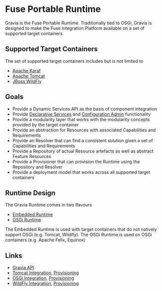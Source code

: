 Fuse Portable Runtime
=====================

Gravia is the Fuse Portable Runtime. Traditionally tied to OSGi, Gravia is designed to make the Fuse Integration Platform available on a set of supported target containers. 

Supported Target Containers
---------------------------

The set of supported target containers includes but is not limited to 

* [Apache Karaf](http://karaf.apache.org/)
* [Apache Tomcat](http://tomcat.apache.org/)
* [JBoss WildFly](http://www.wildfly.org/)

Goals
-----

* Provide a Dynamic Services API as the basis of component integration
* Provide [Declarative Services](http://felix.apache.org/documentation/subprojects/apache-felix-service-component-runtime.html) and [Configuration Admin](http://felix.apache.org/documentation/subprojects/apache-felix-config-admin.html) functionality
* Provide a modularity layer that works with the modularity concepts provided by the target container
* Provide an abstraction for Resources with associated Capabilities and Requirements
* Provide an Resolver that can find a consistent solution given a set of Capabilities and Requirements
* Provide a Repository of actual Resource artefacts as well as abstract Feature Resources
* Provide a Provisioner that can provision the Runtime using the Repository and Resolver
* Provide a deployment model that works across all supported target containers

Runtime Design
--------------

The Gravia Runtime comes in two flavours

* [Embedded Runtime](../../wiki/Runtime-Design#embedded-runtime)
* [OSGi Runtime](../../wiki/Runtime-Design#osgi-runtime)

The Embedded Runtime is used with target containers that do not natively support OSGi (e.g. Tomcat, Wildfly). 
The OSGi Runtime is used on OSGi containers (e.g. Apache Felix, Equinox)

Links
-----

* [Gravia API](http://tdiesler.github.io/gravia/1.1/apidocs)
* [Tomcat Integration](../../wiki/Tomcat-Integration), [Provisioning](../../wiki/Tomcat-Provisioning)
* [OSGi Integration](../../wiki/OSGi-Integration), [Provisioning](../../wiki/OSGi-Provisioning)
* [WildFly Integration](../../wiki/WildFly-Integration), [Provisioning](../../wiki/WildFly-Provisioning)
